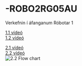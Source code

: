 # -ROBO2RG05AU
Verkefnin í áfanganum Róbotar 1

[1.1 vídeó](https://youtu.be/ntYdqvUfNbA)<br>
[1.2 vídeó](https://youtu.be/b34KalJoMIw)

[2.1 vídeó](https://youtu.be/PXk2jkAISPE)<br>
[2.2 vídeó](https://youtu.be/2FUilNKpY60)<br>
![2.2 Flow chart](https://user-images.githubusercontent.com/34522977/158849165-8574341f-de11-459b-80a7-60a7d34b3257.png)
